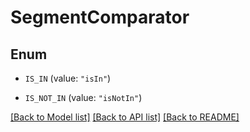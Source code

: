 # SegmentComparator

## Enum


* `IS_IN` (value: `"isIn"`)

* `IS_NOT_IN` (value: `"isNotIn"`)


[[Back to Model list]](../README.md#documentation-for-models) [[Back to API list]](../README.md#documentation-for-api-endpoints) [[Back to README]](../README.md)


